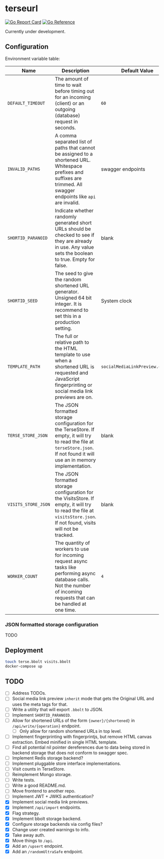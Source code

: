 # terseurl

[![Go Report Card](https://goreportcard.com/badge/github.com/MicahParks/terse-URL)](https://goreportcard.com/report/github.com/MicahParks/terse-URL) [![Go Reference](https://pkg.go.dev/badge/github.com/MicahParks/terse-URL.svg)](https://pkg.go.dev/github.com/MicahParks/terse-URL)

Currently under development.

## Configuration

Environment variable table:

|Name               |Description                                                                                                                                                                    |Default Value                  |Example Value                                |
|-------------------|-------------------------------------------------------------------------------------------------------------------------------------------------------------------------------|-------------------------------|---------------------------------------------|
|`DEFAULT_TIMEOUT`  |The amount of time to wait before timing out for an incoming (client) or an outgoing (database) request in seconds.                                                            |`60`                           |`180`                                        |
|`INVALID_PATHS`    |A comma separated list of paths that cannot be assigned to a shortened URL. Whitespace prefixes and suffixes are trimmed. All swagger endpoints like `api` are invalid.        |swagger endpoints              |`ready ,live, v2`                            |
|`SHORTID_PARANOID` |Indicate whether randomly generated short URLs should be checked to see if they are already in use. Any value sets the boolean to true. Empty for false.                       |blank                          |`true`                                       |
|`SHORTID_SEED`     |The seed to give the random shortened URL generator. Unsigned 64 bit integer. It is recommend to set this in a production setting.                                             |System clock                   |`2301015`                                    |
|`TEMPLATE_PATH`    |The full or relative path to the HTML template to use when a shortened URL is requested and JavaScript fingerprinting or social media link previews are on.                    |`socialMediaLinkPreview.gohtml`|`customTemplate.gohtml`                      |
|`TERSE_STORE_JSON` |The JSON formatted storage configuration for the TerseStore. If empty, it will try to read the file at `terseStore.json`. If not found it will use an in memory implementation.|blank                          |`{"type":"bbolt","bboltPath":"terse.bbolt"}` |
|`VISITS_STORE_JSON`|The JSON formatted storage configuration for the VisitsStore. If empty, it will try to read the file at `visitsStore.json`. If not found, visits will not be tracked.          |blank                          |`{"type":"bbolt","bboltPath":"visits.bbolt"}`|
|`WORKER_COUNT`     |The quantity of workers to use for incoming request async tasks like performing async database calls. Not the number of incoming requests that can be handled at one time.     |`4`                            |`10`                                         |

### JSON formatted storage configuration

TODO

## Deployment
```bash
touch terse.bbolt visits.bbolt
docker-compose up
```

## TODO

- [ ] Address TODOs.
- [ ] Social media link preview `inherit` mode that gets the Original URL and uses the meta tags for that.
- [ ] Write a utility that will export `.bbolt` to JSON.
- [ ] Implement `SHORTID_PARANOID`.
- [ ] Allow for shortened URLs of the form `{owner}/{shortened}` in `/api/write/{operation}` endpoint.
  - [ ] Only allow for random shortened URLs in top level.
- [ ] Implement fingerprinting with fingerprintjs, but remove HTML canvas extraction. Embed minified in single HTML
  template.
- [ ] Find all potential nil pointer dereferences due to data being stored in backend storage that does not conform to
  swagger spec.
- [ ] Implement Redis storage backend?
- [ ] Implement pluggable store interface implementations.
- [ ] Visit counts in TerseStore.
- [ ] Reimplement Mongo storage.
- [ ] Write tests.
- [ ] Write a good README.md.
- [ ] Move frontend to another repo.
- [ ] Implement JWT + JWKS authentication?
- [x] Implement social media link previews.
- [x] Implement `/api/import` endpoints.
- [x] Flag strategy.
- [x] Implement bbolt storage backend.
- [x] Configure storage backends via config files?
- [x] Change user created warnings to info.
- [x] Take away auth.
- [x] Move things to `/api`.
- [x] Add an `/upsert` endpoint.
- [x] Add an `/randomUltraSafe` endpoint.
